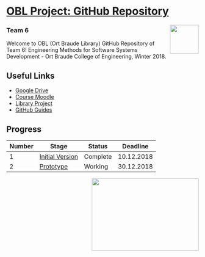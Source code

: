 

# [OBL Project: GitHub Repository](https://github.com/yarinbehere/LibraryProject)
<img align="right" width="75" height="75" src="https://i.ibb.co/K9yP5wr/web-hi-res-512.png">

### Team 6

Welcome to OBL (Ort Braude Library) GitHub Repository of Team 6!
Engineering Methods for Software Systems Development - Ort Braude College of Engineering, Winter 2018.

## Useful Links

* [Google Drive](https://goo.gl/G8cMne)
* [Course Moodle](https://moodle.braude.ac.il/course/view.php?id=17717)
* [Library Project](https://drive.google.com/file/d/1ylRLafnkxrmmW_v-e1N15jRnkbQvrfCx/view?usp=sharing)
* [GitHub Guides](https://guides.github.com)

## Progress 
| Number | Stage                     | Status            | Deadline    |
| -------| --------------------------| ------------------| ------------|
|1|[Initial Version](https://drive.google.com/file/d/12a7PqRIhnVGxzQJu8xPEMC_QUpPxNH6w/view?usp=sharing)|Complete|10.12.2018|
|2|[Prototype](https://drive.google.com/file/d/1wAxsbzrhtbeR8ND2x6PZCwbLrZnK3nW0/view?usp=sharing)| Working|30.12.2018|

<img align="right" width="280" height="190" src="https://www.el-mor.co.il/wp-content/uploads/ort_brauda.png">
